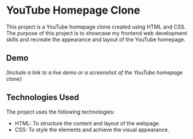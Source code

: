 # YouTube Homepage Clone

This project is a YouTube homepage clone created using HTML and CSS. The purpose of this project is to showcase my frontend web development skills and recreate the appearance and layout of the YouTube homepage.



## Demo

*[Include a link to a live demo or a screenshot of the YouTube homepage clone]*


## Technologies Used

The project uses the following technologies:

- HTML: To structure the content and layout of the webpage.
- CSS: To style the elements and achieve the visual appearance.


